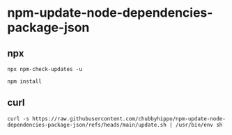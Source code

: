 # npm-update-node-dependencies-package-json
## npx
```shell
npx npm-check-updates -u
```
```shell
npm install
```
## curl
```shell
curl -s https://raw.githubusercontent.com/chubbyhippo/npm-update-node-dependencies-package-json/refs/heads/main/update.sh | /usr/bin/env sh
```
